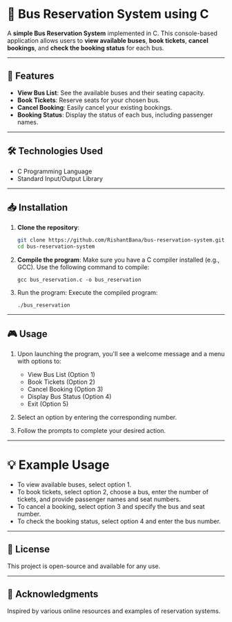 # 🚌 Bus Reservation System using C

A **simple Bus Reservation System** implemented in C. This console-based application allows users to **view available buses**, **book tickets**, **cancel bookings**, and **check the booking status** for each bus.

---

## 🚀 Features

- **View Bus List**: See the available buses and their seating capacity.
- **Book Tickets**: Reserve seats for your chosen bus.
- **Cancel Booking**: Easily cancel your existing bookings.
- **Booking Status**: Display the status of each bus, including passenger names.

---

## 🛠️ Technologies Used

- C Programming Language
- Standard Input/Output Library

---

## 📥 Installation

1. **Clone the repository**:
   ```bash
   git clone https://github.com/RishantBana/bus-reservation-system.git
   cd bus-reservation-system
2. **Compile the program**: Make sure you have a C compiler installed (e.g., GCC). Use the following command to compile:
   ```
   gcc bus_reservation.c -o bus_reservation
3. Run the program: Execute the compiled program:
   ```
   ./bus_reservation
---

## 🎮 Usage

1. Upon launching the program, you'll see a welcome message and a menu with options to:

    - View Bus List (Option 1)
    - Book Tickets (Option 2)
    - Cancel Booking (Option 3)
    - Display Bus Status (Option 4)
    - Exit (Option 5)
      
2. Select an option by entering the corresponding number.

3. Follow the prompts to complete your desired action.

---

# 💡 Example Usage

- To view available buses, select option 1.
- To book tickets, select option 2, choose a bus, enter the number of tickets, and provide passenger names and seat numbers.
- To cancel a booking, select option 3 and specify the bus and seat number.
- To check the booking status, select option 4 and enter the bus number.

---

## 📜 License
This project is open-source and available for any use.

---

## 🙏 Acknowledgments
Inspired by various online resources and examples of reservation systems.
